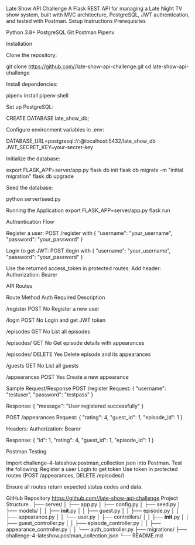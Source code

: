 Late Show API Challenge
A Flask REST API for managing a Late Night TV show system, built with MVC architecture, PostgreSQL, JWT authentication, and tested with Postman.
Setup Instructions
Prerequisites

Python 3.8+
PostgreSQL
Git
Postman
Pipenv

Installation

Clone the repository:

git clone https://github.com/<username>/late-show-api-challenge.git
cd late-show-api-challenge


Install dependencies:

pipenv install
pipenv shell


Set up PostgreSQL:

CREATE DATABASE late_show_db;


Configure environment variables in .env:

DATABASE_URL=postgresql://<user>:<password>@localhost:5432/late_show_db
JWT_SECRET_KEY=your-secret-key


Initialize the database:

export FLASK_APP=server/app.py
flask db init
flask db migrate -m "initial migration"
flask db upgrade


Seed the database:

python server/seed.py

Running the Application
export FLASK_APP=server/app.py
flask run

Authentication Flow

Register a user:
POST /register with { "username": "your_username", "password": "your_password" }


Login to get JWT:
POST /login with { "username": "your_username", "password": "your_password" }


Use the returned access_token in protected routes:
Add header: Authorization: Bearer <token>



API Routes



Route
Method
Auth Required
Description



/register
POST
No
Register a new user


/login
POST
No
Login and get JWT token


/episodes
GET
No
List all episodes


/episodes/<id>
GET
No
Get episode details with appearances


/episodes/<id>
DELETE
Yes
Delete episode and its appearances


/guests
GET
No
List all guests


/appearances
POST
Yes
Create a new appearance


Sample Request/Response
POST /register
Request:
{
    "username": "testuser",
    "password": "testpass"
}

Response:
{
    "message": "User registered successfully"
}

POST /appearances
Request:
{
    "rating": 4,
    "guest_id": 1,
    "episode_id": 1
}

Headers:
Authorization: Bearer <token>

Response:
{
    "id": 1,
    "rating": 4,
    "guest_id": 1,
    "episode_id": 1
}

Postman Testing

Import challenge-4-lateshow.postman_collection.json into Postman.
Test the following:
Register a user
Login to get token
Use token in protected routes (POST /appearances, DELETE /episodes/<id>)


Ensure all routes return expected status codes and data.

GitHub Repository
https://github.com//late-show-api-challenge
Project Structure
.
├── server/
│   ├── app.py
│   ├── config.py
│   ├── seed.py
│   ├── models/
│   │   ├── __init__.py
│   │   ├── guest.py
│   │   ├── episode.py
│   │   ├── appearance.py
│   │   └── user.py
│   ├── controllers/
│   │   ├── __init__.py
│   │   ├── guest_controller.py
│   │   ├── episode_controller.py
│   │   ├── appearance_controller.py
│   │   └── auth_controller.py
├── migrations/
├── challenge-4-lateshow.postman_collection.json
└── README.md
